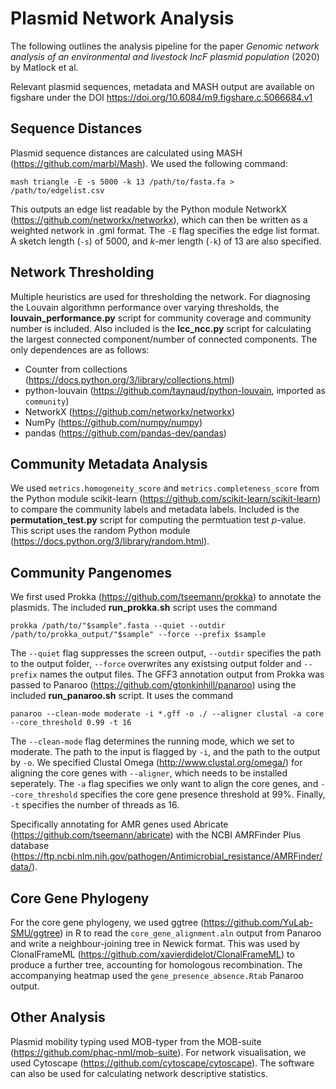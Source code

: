 # Plasmid Network Analysis

The following outlines the analysis pipeline for the paper _Genomic network analysis of an environmental and livestock IncF plasmid population_ (2020) by Matlock et al.

Relevant plasmid sequences, metadata and MASH output are available on figshare under the DOI https://doi.org/10.6084/m9.figshare.c.5066684.v1

**Sequence Distances**
-

Plasmid sequence distances are calculated using MASH (https://github.com/marbl/Mash). We used the following command:
```
mash triangle -E -s 5000 -k 13 /path/to/fasta.fa > /path/to/edgelist.csv
```
This outputs an edge list readable by the Python module NetworkX (https://github.com/networkx/networkx), which can then be written as a weighted network in .gml format. The ```-E``` flag specifies the edge list format. A sketch length (```-s```) of 5000, and _k_-mer length (```-k```) of 13 are also specified.

**Network Thresholding**
-

Multiple heuristics are used for thresholding the network. For diagnosing the Louvain algorithmn performance over varying thresholds, the **louvain_performance.py** script for community coverage and community number is included. Also included is the **lcc_ncc.py** script for calculating the largest connected component/number of connected components. The only dependences are as follows:
- Counter from collections (https://docs.python.org/3/library/collections.html)
- python-louvain (https://github.com/taynaud/python-louvain, imported as ```community```)
- NetworkX (https://github.com/networkx/networkx)
- NumPy (https://github.com/numpy/numpy)
- pandas (https://github.com/pandas-dev/pandas)

**Community Metadata Analysis**
-

We used ```metrics.homogeneity_score``` and ```metrics.completeness_score``` from the Python module scikit-learn (https://github.com/scikit-learn/scikit-learn) to compare the community labels and metadata labels. Included is the **permutation_test.py** script for computing the permtuation test *p*-value. This script uses the random Python module (https://docs.python.org/3/library/random.html).

**Community Pangenomes**
-

We first used Prokka (https://github.com/tseemann/prokka) to annotate the plasmids. The included **run_prokka.sh** script uses the command
```
prokka /path/to/"$sample".fasta --quiet --outdir /path/to/prokka_output/"$sample" --force --prefix $sample
```
The ```--quiet``` flag suppresses the screen output, ```--outdir``` specifies the path to the output folder, ```--force``` overwrites any existsing output folder and ```--prefix``` names the output files. The GFF3 annotation output from Prokka was passed to Panaroo (https://github.com/gtonkinhill/panaroo) using the included **run_panaroo.sh** script. It uses the command
```
panaroo --clean-mode moderate -i *.gff -o ./ --aligner clustal -a core --core_threshold 0.99 -t 16
```
The ```--clean-mode``` flag determines the running mode, which we set to moderate. The path to the input is flagged by ```-i```, and the path to the output by ```-o```. We specified Clustal Omega (http://www.clustal.org/omega/) for aligning the core genes with ```--aligner```, which needs to be installed seperately. The ```-a``` flag specifies we only want to align the core genes, and ```--core_threshold``` specifies the core gene presence threshold at 99%. Finally, ```-t``` specifies the number of threads as 16.

Specifically annotating for AMR genes used Abricate (https://github.com/tseemann/abricate) with the NCBI AMRFinder Plus database (https://ftp.ncbi.nlm.nih.gov/pathogen/Antimicrobial_resistance/AMRFinder/data/).

**Core Gene Phylogeny**
-

For the core gene phylogeny, we used ggtree (https://github.com/YuLab-SMU/ggtree) in R to read the ```core_gene_alignment.aln``` output from Panaroo and write a neighbour-joining tree in Newick format. This was used by ClonalFrameML (https://github.com/xavierdidelot/ClonalFrameML) to produce a further tree, accounting for homologous recombination. The accompanying heatmap used the ```gene_presence_absence.Rtab``` Panaroo output.

**Other Analysis**
-
Plasmid mobility typing used MOB-typer from the MOB-suite (https://github.com/phac-nml/mob-suite). For network visualisation, we used Cytoscape (https://github.com/cytoscape/cytoscape). The software can also be used for calculating network descriptive statistics.
